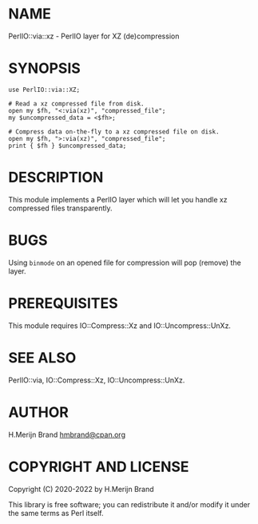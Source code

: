 # NAME

PerlIO::via::xz - PerlIO layer for XZ (de)compression

# SYNOPSIS

    use PerlIO::via::XZ;

    # Read a xz compressed file from disk.
    open my $fh, "<:via(xz)", "compressed_file";
    my $uncompressed_data = <$fh>;

    # Compress data on-the-fly to a xz compressed file on disk.
    open my $fh, ">:via(xz)", "compressed_file";
    print { $fh } $uncompressed_data;

# DESCRIPTION

This module implements a PerlIO layer which will let you handle
xz compressed files transparently.

# BUGS

Using `binmode` on an opened file for compression will pop (remove)
the layer.

# PREREQUISITES

This module requires IO::Compress::Xz and IO::Uncompress::UnXz.

# SEE ALSO

PerlIO::via, IO::Compress::Xz, IO::Uncompress::UnXz.

# AUTHOR

H.Merijn Brand <hmbrand@cpan.org>

# COPYRIGHT AND LICENSE

Copyright (C) 2020-2022 by H.Merijn Brand

This library is free software; you can redistribute it and/or modify
it under the same terms as Perl itself.
